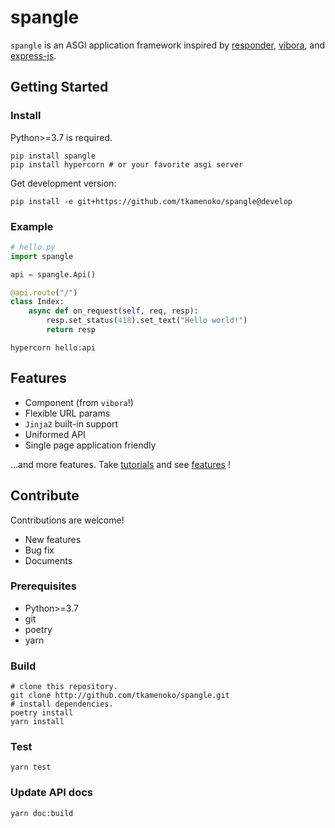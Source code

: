 # spangle

`spangle` is an ASGI application framework inspired by [responder](https://github.com/taoufik07/responder), [vibora](https://github.com/vibora-io/vibora), and [express-js](https://github.com/expressjs/express/). 

## Getting Started

### Install

Python>=3.7 is required.

```shell
pip install spangle
pip install hypercorn # or your favorite asgi server
```

Get development version:
```shell
pip install -e git+https://github.com/tkamenoko/spangle@develop
```

### Example

```python
# hello.py
import spangle

api = spangle.Api()

@api.route("/")
class Index:
    async def on_request(self, req, resp):
        resp.set_status(418).set_text("Hello world!")
        return resp

```

```shell
hypercorn hello:api
```

## Features

* Component (from `vibora`!)
* Flexible URL params
* `Jinja2` built-in support
* Uniformed API
* Single page application friendly

...and more features. Take [tutorials](/introduction) and see [features](/advanced/index) !

## Contribute

Contributions are welcome!

* New features
* Bug fix
* Documents


### Prerequisites

* Python>=3.7
* git
* poetry
* yarn

### Build

```shell
# clone this repository.
git clone http://github.com/tkamenoko/spangle.git 
# install dependencies.
poetry install
yarn install
```

### Test 

```shell
yarn test
```

### Update API docs

```shell
yarn doc:build
```
